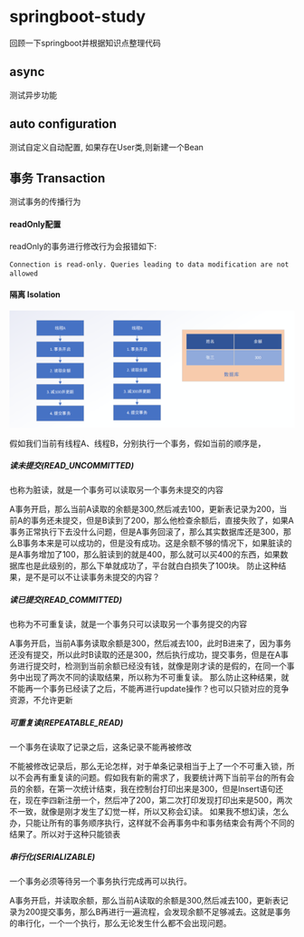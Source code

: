 # springboot-study
回顾一下springboot并根据知识点整理代码

## async
测试异步功能

## auto configuration
测试自定义自动配置, 如果存在User类,则新建一个Bean

## 事务 Transaction 
测试事务的传播行为
#### readOnly配置
 readOnly的事务进行修改行为会报错如下:
 
    Connection is read-only. Queries leading to data modification are not allowed

#### 隔离 Isolation

![事务隔离级别图](images/Isolation.png)
 
假如我们当前有线程A、线程B，分别执行一个事务，假如当前的顺序是，
##### 读未提交(READ_UNCOMMITTED)
也称为脏读，就是一个事务可以读取另一个事务未提交的内容

   A事务开启，那么当前A读取的余额是300,然后减去100，更新表记录为200，当前A的事务还未提交，但是B读到了200，那么他检查余额后，直接失败了，如果A事务正常执行下去没什么问题，但是A事务回滚了，那么其实数据库还是300，那么B事务本来是可以成功的，但是没有成功。这是余额不够的情况下，如果脏读的是A事务增加了100，那么脏读到的就是400，那么就可以买400的东西，如果数据库也是此级别的，那么下单就成功了，平台就白白损失了100块。
防止这种结果，是不是可以不让读事务未提交的内容？

##### 读已提交(READ_COMMITTED)
也称为不可重复读，就是一个事务只可以读取另一个事务提交的内容

   A事务开启，当前A事务读取余额是300，然后减去100，此时B进来了，因为事务还没有提交，所以此时B读取的还是300，然后执行成功，提交事务，但是在A事务进行提交时，检测到当前余额已经没有钱，就像是刚才读的是假的，在同一个事务中出现了两次不同的读取结果，所以称为不可重复读。
  那么防止这种结果，就不能再一个事务已经读了之后，不能再进行update操作？也可以只锁对应的竞争资源，不允许更新

##### 可重复读(REPEATABLE_READ)
一个事务在读取了记录之后，这条记录不能再被修改

  不能被修改记录后，那么无论怎样，对于单条记录相当于上了一个不可重入锁，所以不会再有重复读的问题。假如我有新的需求了，我要统计两下当前平台的所有会员的余额，在第一次统计结束，我在控制台打印出来是300，但是Insert语句还在，现在李四新注册一个，然后冲了200，第二次打印发现打印出来是500，两次不一致，就像是刚才发生了幻觉一样，所以又称会幻读。
如果我不想幻读，怎么办，只能让所有的事务顺序执行，这样就不会再事务中和事务结束会有两个不同的结果了。所以对于这种只能锁表

##### 串行化(SERIALIZABLE)
一个事务必须等待另一个事务执行完成再可以执行。

   A事务开启，并读取余额，那么当前A读取的余额是300,然后减去100，更新表记录为200提交事务，那么B再进行一遍流程，会发现余额不足够减去。这就是事务的串行化，一个一个执行，那么无论发生什么都不会出现问题。


